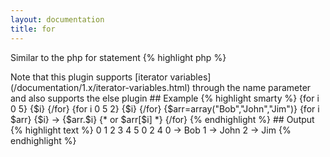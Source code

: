 ```yaml
---
layout: documentation
title: for
---
```


Similar to the php for statement
{% highlight php %}
<?php
for(string $name, mixed $from, [ int $to = null, [ int $step = 1, [ int $skip = 0 ]]])
{% endhighlight %}

* **name**: foreach name to access it's iterator variables
* **from**: array to iterate from (which will translate to 0) or a number as a start value
* **to**: value to stop iterating at (if you set an array in `$from`, this is automatically set to `count($array))`
* **step**: defines the incrementation of the pointer at each iteration

> Note that this plugin supports [iterator variables](/documentation/1.x/iterator-variables.html) through the name parameter and also supports the else plugin


## Example
{% highlight smarty %}
{for i 0 5} {$i} {/for}
 
{for i 0 5 2} {$i} {/for}
 
{$arr=array("Bob","John","Jim")}
{for i $arr}
  {$i} -> {$arr.$i} {* or $arr[$i] *}
{/for}
{% endhighlight %}

## Output
{% highlight text %}
0  1  2  3  4  5 
0  2  4 
0 -> Bob
1 -> John
2 -> Jim
{% endhighlight %}